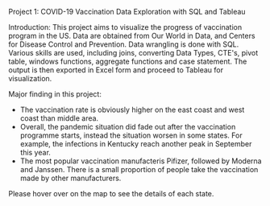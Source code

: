 Project 1: COVID-19 Vaccination Data Exploration with SQL and Tableau

Introduction:
This project aims to visualize the progress of vaccination program in the US. Data are obtained from Our World in Data, and Centers for Disease Control and Prevention. Data wrangling is done with SQL. Various skills are used, including joins, converting Data Types, CTE's, pivot table, windows functions, aggregate functions and case statement. The output is then exported in Excel form and proceed to Tableau for visualization.

Major finding in this project:
- The vaccination rate is obviously higher on the east coast and west coast than middle area.
- Overall, the pandemic situation did fade out after the vaccination programme starts, instead the situation worsen in some states. For example, the infections in Kentucky reach another peak in September this year. 
- The most popular vaccination manufacteris Pifizer, followed by Moderna and Janssen. There is a small proportion of people take the vaccination made by other manufacturers. 

Please hover over on the map to see the details of each state. 

